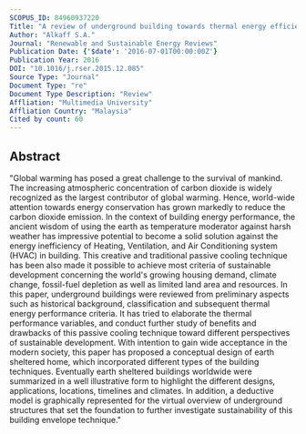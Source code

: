 ```yaml
---
SCOPUS_ID: 84960937220
Title: "A review of underground building towards thermal energy efficiency and sustainable development"
Author: "Alkaff S.A."
Journal: "Renewable and Sustainable Energy Reviews"
Publication Date: {'$date': '2016-07-01T00:00:00Z'}
Publication Year: 2016
DOI: "10.1016/j.rser.2015.12.085"
Source Type: "Journal"
Document Type: "re"
Document Type Description: "Review"
Affliation: "Multimedia University"
Affliation Country: "Malaysia"
Cited by count: 60
---
```


## Abstract
"Global warming has posed a great challenge to the survival of mankind. The increasing atmospheric concentration of carbon dioxide is widely recognized as the largest contributor of global warming. Hence, world-wide attention towards energy conservation has grown markedly to reduce the carbon dioxide emission. In the context of building energy performance, the ancient wisdom of using the earth as temperature moderator against harsh weather has impressive potential to become a solid solution against the energy inefficiency of Heating, Ventilation, and Air Conditioning system (HVAC) in building. This creative and traditional passive cooling technique has been also made it possible to achieve most criteria of sustainable development concerning the world's growing housing demand, climate change, fossil-fuel depletion as well as limited land area and resources. In this paper, underground buildings were reviewed from preliminary aspects such as historical background, classification and subsequent thermal energy performance criteria. It has tried to elaborate the thermal performance variables, and conduct further study of benefits and drawbacks of this passive cooling technique toward different perspectives of sustainable development. With intention to gain wide acceptance in the modern society, this paper has proposed a conceptual design of earth sheltered home, which incorporated different types of the building techniques. Eventually earth sheltered buildings worldwide were summarized in a well illustrative form to highlight the different designs, applications, locations, timelines and climates. In addition, a deductive model is graphically represented for the virtual overview of underground structures that set the foundation to further investigate sustainability of this building envelope technique."
